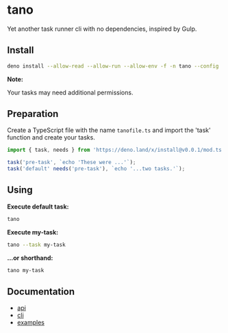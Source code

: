 # tano

Yet another task runner cli with no dependencies, inspired by Gulp.

## Install

```bash
deno install --allow-read --allow-run --allow-env -f -n tano --config ./deno.json https://deno.land/x/install@v0.0.1/tano.ts
```

**Note:**

Your tasks may need additional permissions.

## Preparation

Create a TypeScript file with the name `tanofile.ts` and import the 'task' function and create your tasks.

```TypeScript
import { task, needs } from 'https://deno.land/x/install@v0.0.1/mod.ts';

task('pre-task', `echo 'These were ...'`);
task('default' needs('pre-task'), `echo '...two tasks.'`);
```

## Using

**Execute default task:**

```bash
tano
```

**Execute my-task:**

```bash
tano --task my-task
```

**...or shorthand:**

```bash
tano my-task
```

## Documentation

- [api](./docs/api.md)
- [cli](./docs/cli.md)
- [examples](./docs/examples.md)
